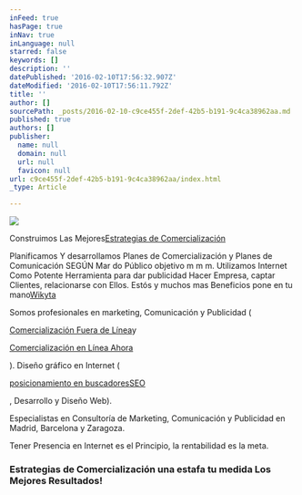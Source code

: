 ```yaml
---
inFeed: true
hasPage: true
inNav: true
inLanguage: null
starred: false
keywords: []
description: ''
datePublished: '2016-02-10T17:56:32.907Z'
dateModified: '2016-02-10T17:56:11.792Z'
title: ''
author: []
sourcePath: _posts/2016-02-10-c9ce455f-2def-42b5-b191-9c4ca38962aa.md
published: true
authors: []
publisher:
  name: null
  domain: null
  url: null
  favicon: null
url: c9ce455f-2def-42b5-b191-9c4ca38962aa/index.html
_type: Article

---
```

![](https://the-grid-user-content.s3-us-west-2.amazonaws.com/ef338a60-e106-40ad-a54c-47ab51d14e37.jpg)

Construimos Las Mejores[Estrategias de Comercialización][0]

Planificamos Y desarrollamos Planes de Comercialización y Planes de Comunicación SEGÚN Mar do Público objetivo m m m. Utilizamos Internet Como Potente Herramienta para dar publicidad Hacer Empresa, captar Clientes, relacionarse con Ellos. Estós y muchos mas Beneficios pone en tu mano[Wikyta][1]

Somos profesionales en marketing, Comunicación y Publicidad (

[Comercialización Fuera de Línea][2]y

[Comercialización en Línea Ahora][3]

). Diseño gráfico en Internet (

[posicionamiento en buscadores][4][SEO][4]

, Desarrollo y Diseño Web).

Especialistas en Consultoría de Marketing, Comunicación y Publicidad en Madrid, Barcelona y Zaragoza.

Tener Presencia en Internet es el Principio, la rentabilidad es la meta.

### Estrategias de Comercialización una estafa tu medida Los Mejores Resultados!

[0]: http://marketing.wikyta.com/estrategia-marketing "Planes de Comercialización - Diseño gráfico en Internet"
[1]: http://estrategia.wikyta.com/
[2]: http://marketing.wikyta.com/marketing-offline-marketing
[3]: http://marketing.wikyta.com/marketing-online
[4]: http://marketing.wikyta.com/seo